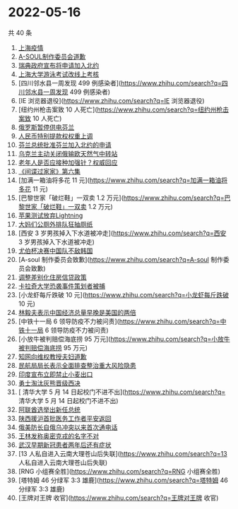 # 2022-05-16

共 40 条

<!-- BEGIN -->
<!-- 最后更新时间 Mon May 16 2022 23:17:21 GMT+0800 (China Standard Time) -->

1. [上海疫情](https://www.zhihu.com/search?q=上海疫情)
1. [A-SOUL制作委员会道歉](https://www.zhihu.com/search?q=A-SOUL制作委员会道歉)
1. [瑞典政府宣布将申请加入北约](https://www.zhihu.com/search?q=瑞典政府宣布将申请加入北约)
1. [上海大学游泳考试改线上考核](https://www.zhihu.com/search?q=上海大学游泳考试改线上考核)
1. [四川邻水县一周发现 499
   例感染者](https://www.zhihu.com/search?q=四川邻水县一周发现 499 例感染者)
1. [IE 浏览器退役](https://www.zhihu.com/search?q=IE 浏览器退役)
1. [纽约州枪击案致 10 人死亡](https://www.zhihu.com/search?q=纽约州枪击案致 10
   人死亡)
1. [俄罗斯暂停供电芬兰](https://www.zhihu.com/search?q=俄罗斯暂停供电芬兰)
1. [人民币特别提款权权重上调](https://www.zhihu.com/search?q=人民币特别提款权权重上调)
1. [芬兰总统批准芬兰加入北约的申请](https://www.zhihu.com/search?q=芬兰总统批准芬兰加入北约的申请)
1. [乌克兰主动关闭俄输欧天然气中转站](https://www.zhihu.com/search?q=乌克兰主动关闭俄输欧天然气中转站)
1. [老年人是否应接种加强针？权威回应](https://www.zhihu.com/search?q=老年人是否应接种加强针？权威回应)
1. [《间谍过家家》第六集](https://www.zhihu.com/search?q=《间谍过家家》第六集)
1. [加满一箱油将多花 11 元](https://www.zhihu.com/search?q=加满一箱油将多花 11
   元)
1. [巴黎世家「破烂鞋」一双卖 1.2
   万元](https://www.zhihu.com/search?q=巴黎世家「破烂鞋」一双卖 1.2 万元)
1. [苹果测试放弃Lightning](https://www.zhihu.com/search?q=苹果测试放弃Lightning)
1. [大妈们公厕外排队狂抽厕纸](https://www.zhihu.com/search?q=大妈们公厕外排队狂抽厕纸)
1. [西安 3 岁男孩掉入下水道被冲走](https://www.zhihu.com/search?q=西安 3
   岁男孩掉入下水道被冲走)
1. [尤伯杯决赛中国队不敌韩国](https://www.zhihu.com/search?q=尤伯杯决赛中国队不敌韩国)
1. [A-soul 制作委员会致歉](https://www.zhihu.com/search?q=A-soul 制作委员会致歉)
1. [调整差别化住房信贷政策](https://www.zhihu.com/search?q=调整差别化住房信贷政策)
1. [卡拉奇大学恐袭事件策划者被捕](https://www.zhihu.com/search?q=卡拉奇大学恐袭事件策划者被捕)
1. [小龙虾每斤跌破 10 元](https://www.zhihu.com/search?q=小龙虾每斤跌破 10 元)
1. [林毅夫表示中国经济总量早晚是美国的两倍](https://www.zhihu.com/search?q=林毅夫表示中国经济总量早晚是美国的两倍)
1. [中铁十一局 6 领导防疫不力被问责](https://www.zhihu.com/search?q=中铁十一局 6
   领导防疫不力被问责)
1. [小放牛被判赔偿海底捞 95
   万元](https://www.zhihu.com/search?q=小放牛被判赔偿海底捞 95 万元)
1. [知网向维权教授夫妇道歉](https://www.zhihu.com/search?q=知网向维权教授夫妇道歉)
1. [民航局局长表示全面排查整治重大风险隐患](https://www.zhihu.com/search?q=民航局局长表示全面排查整治重大风险隐患)
1. [印度宣布立即禁止小麦出口](https://www.zhihu.com/search?q=印度宣布立即禁止小麦出口)
1. [勇士淘汰灰熊晋级西决](https://www.zhihu.com/search?q=勇士淘汰灰熊晋级西决)
1. [ 清华大学 5 月 14 日起校门不进不出](https://www.zhihu.com/search?q= 清华大学
   5 月 14 日起校门不进不出)
1. [阿联酋选举出新任总统](https://www.zhihu.com/search?q=阿联酋选举出新任总统)
1. [陕西援沪首批医务工作者平安返回](https://www.zhihu.com/search?q=陕西援沪首批医务工作者平安返回)
1. [俄美防长自俄乌冲突以来首次通电话](https://www.zhihu.com/search?q=俄美防长自俄乌冲突以来首次通电话)
1. [王林发称奥密克戎的名字不对](https://www.zhihu.com/search?q=王林发称奥密克戎的名字不对)
1. [武汉早期新冠患者两年后还有症状](https://www.zhihu.com/search?q=武汉早期新冠患者两年后还有症状)
1. [13 人私自进入云南大理苍山后失联](https://www.zhihu.com/search?q=13
   人私自进入云南大理苍山后失联)
1. [RNG 小组赛全胜](https://www.zhihu.com/search?q=RNG 小组赛全胜)
1. [塔特姆 46 分绿军 3:3 雄鹿](https://www.zhihu.com/search?q=塔特姆 46 分绿军
   3:3 雄鹿)
1. [王牌对王牌 收官](https://www.zhihu.com/search?q=王牌对王牌 收官)

<!-- END -->

